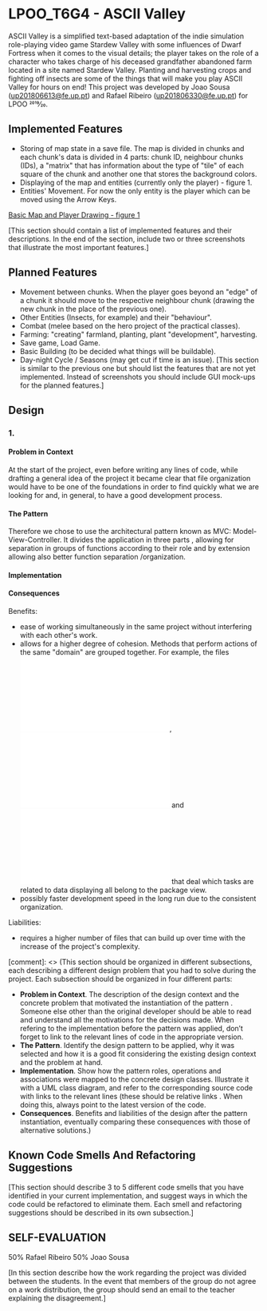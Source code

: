 # LPOO_T6G4 - ASCII Valley

ASCII Valley is a simplified text-based adaptation of the indie simulation role-playing video game Stardew Valley with some influences of
 Dwarf Fortress when it comes to the visual details;
the player takes on the role of a character who takes charge of his deceased grandfather abandoned farm located in a site named Stardew Valley.
Planting and harvesting crops and fighting off insects are some of the things that will make you play ASCII Valley for hours on end!
This project was developed by Joao Sousa (up201806613@fe.up.pt) and Rafael Ribeiro (up201806330@fe.up.pt) for LPOO 2019⁄20.

## Implemented Features

- Storing of map state in a save file. The map is divided in chunks and each chunk's data is divided in 4 parts: chunk ID, neighbour
 chunks (IDs), a "matrix" that has information about the type of "tile" of each square of the chunk and
 another one that stores the background colors.
- Displaying of the map and entities (currently only the player) - figure 1.
- Entities' Movement. For now the only entity is the player which can be moved using the Arrow Keys.


[Basic Map and Player Drawing - figure 1](./screenshots/basicMapAndPlayerDrawing.png)

[This section should contain a list of implemented features and their descriptions. In the end of the section, include two or three
 screenshots that illustrate the most important features.]

## Planned Features

- Movement between chunks. When the player goes beyond an "edge" of a chunk it should move to the respective neighbour chunk (drawing the
 new chunk in the place of the previous one).
- Other Entities (Insects, for example) and their "behaviour".
- Combat (melee based on the hero project of the practical classes).
- Farming: "creating" farmland, planting, plant "development", harvesting.
- Save game, Load Game.
- Basic Building (to be decided what things will be buildable).
- Day-night Cycle / Seasons (may get cut if time is an issue).
[This section is similar to the previous one but should list the features that are not yet implemented. Instead of screenshots you should
 include GUI mock-ups for the planned features.]

## Design

### 1.

#### **Problem in Context**
At the start of the project, even before writing any lines of code, while drafting a general idea of the project it became clear that
 file organization would have to be one of the foundations in order to find quickly what we are looking for and, in general, to have a good
  development process.

#### **The Pattern**

Therefore we chose to use the architectural pattern known as MVC: Model-View-Controller. It divides the application in three parts
, allowing for separation in groups of functions according to their role and by extension allowing also better function separation
/organization.


#### **Implementation**


#### **Consequences**

Benefits:
- ease of working simultaneously in the same project without interfering with each other's work.
- allows for a higher degree of cohesion. Methods that perform actions of the same "domain" are grouped together. For example, the
 files ![ChunkView.java](../src/main/java/view/ChunkView.java), ![MapView.java](../src/main/java/view/MapView.java) and ![EntityView.java
 ](../src/main/java/view/EntityView.java) that deal which tasks are related to data displaying all belong to the package view.
- possibly faster development speed in the long run due to the consistent organization.


Liabilities:
- requires a higher number of files that can build up over time with the increase of the project's complexity.

[comment]: <> (This section should be organized in different subsections, each describing a different design problem that you had to solve during the
 project. Each subsection should be organized in four different parts:
- **Problem in Context**. The description of the design context and the concrete problem that motivated the instantiation of the pattern
. Someone else other than the original developer should be able to read and understand all the motivations for the decisions made. When
 refering to the implementation before the pattern was applied, don’t forget to link to the relevant lines of code in the appropriate
  version.
- **The Pattern**. Identify the design pattern to be applied, why it was selected and how it is a good fit considering the existing
 design context and the problem at hand.
- **Implementation**. Show how the pattern roles, operations and associations were mapped to the concrete design classes. Illustrate it
 with a UML class diagram, and refer to the corresponding source code with links to the relevant lines (these should be relative links
 . When doing this, always point to the latest version of the code.
- **Consequences**. Benefits and liabilities of the design after the pattern instantiation, eventually comparing these consequences with
 those of alternative solutions.)


## Known Code Smells And Refactoring Suggestions

[This section should describe 3 to 5 different code smells that you have identified in your current implementation, and suggest ways in
 which the code could be refactored to eliminate them. Each smell and refactoring suggestions should be described in its own subsection.]


## SELF-EVALUATION

50% Rafael Ribeiro
50% Joao Sousa

[In this section describe how the work regarding the project was divided between the students. In the event that members of the group do
 not agree on a work distribution, the group should send an email to the teacher explaining the disagreement.]
